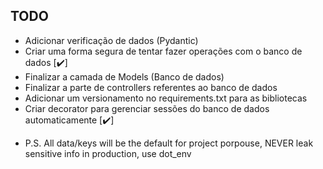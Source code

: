 ## TODO

- Adicionar verificação de dados (Pydantic)
- Criar uma forma segura de tentar fazer operações com o banco de dados [✔️]
- Finalizar a camada de Models (Banco de dados)
- Finalizar a parte de controllers referentes ao banco de dados
- Adicionar um versionamento no requirements.txt para as bibliotecas
- Criar decorator para gerenciar sessões do banco de dados automaticamente [✔️]


* P.S. All data/keys will be the default for project porpouse, NEVER leak sensitive info in production, use dot_env